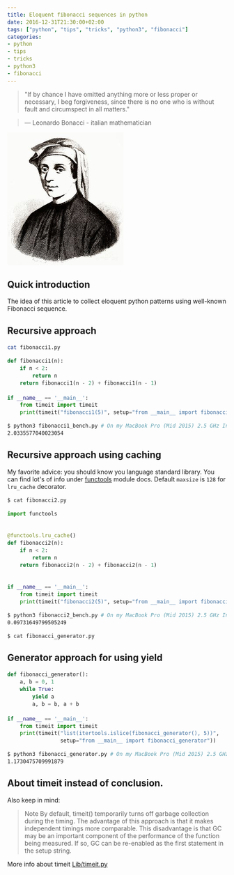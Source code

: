 ```yaml
---
title: Eloquent fibonacci sequences in python
date: 2016-12-31T21:30:00+02:00
tags: ["python", "tips", "tricks", "python3", "fibonacci"]
categories:
- python
- tips 
- tricks 
- python3 
- fibonacci
---
```



> "If by chance I have omitted anything more or less proper or necessary, I beg forgiveness, since there is no one who is without fault and circumspect in all matters." 

> ― Leonardo Bonacci - italian mathematician

![Leonardo Bonacci](/assets/Fibonacci2.jpg)

## Quick introduction
The idea of this article to collect eloquent python patterns using well-known
Fibonacci sequence.

## Recursive approach
```bash
cat fibonacci1.py
```

```python
def fibonacci1(n):
    if n < 2:
        return n
    return fibonacci1(n - 2) + fibonacci1(n - 1)
    
if __name__ == '__main__':
    from timeit import timeit
    print(timeit("fibonacci1(5)", setup="from __main__ import fibonacci1")) 
```

```bash
$ python3 fibonacci1_bench.py # On my MacBook Pro (Mid 2015) 2.5 GHz Intel Core i7, 16 GB 1600 MHz DDR3
2.0335577040023054
```

## Recursive approach using caching
My favorite advice: you should know you language standard library.
You can find lot's of info under [functools](https://docs.python.org/3/library/functools.html#functools.lru_cache) module docs.
Default `maxsize` is `128` for `lru_cache` decorator.

```bash
$ cat fibonacci2.py
```

```python
import functools


@functools.lru_cache()
def fibonacci2(n):
    if n < 2:
        return n
    return fibonacci2(n - 2) + fibonacci2(n - 1)

    
if __name__ == '__main__':
    from timeit import timeit
    print(timeit("fibonacci2(5)", setup="from __main__ import fibonacci2"))
```

```bash
$ python3 fibonacci2_bench.py # On my MacBook Pro (Mid 2015) 2.5 GHz Intel Core i7, 16 GB 1600 MHz DDR3
0.09731649799505249
```

```bash
$ cat fibonacci_generator.py
```

## Generator approach for using yield
```python
def fibonacci_generator():
    a, b = 0, 1
    while True:
        yield a
        a, b = b, a + b

if __name__ == '__main__':
    from timeit import timeit
    print(timeit("list(itertools.islice(fibonacci_generator(), 5))",
                 setup="from __main__ import fibonacci_generator"))
```

```bash
$ python3 fibonacci_generator.py # On my MacBook Pro (Mid 2015) 2.5 GHz Intel Core i7, 16 GB 1600 MHz DDR3
1.1730475709991879
```

## About timeit instead of conclusion.
Also keep in mind:
> Note By default, timeit() temporarily turns off garbage collection during the timing. The advantage of this approach is that it makes independent timings more comparable. This disadvantage is that GC may be an important component of the performance of the function being measured. If so, GC can be re-enabled as the first statement in the setup string.

More info about timeit [Lib/timeit.py](https://hg.python.org/cpython/file/2.7/Lib/timeit.py)

